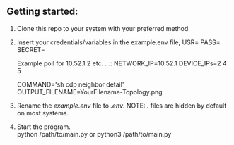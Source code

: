 
## Getting started:

1.  Clone this repo to your system with your preferred method.

2.  Insert your credentials/variables in the example.env file, 
    USR=
    PASS=
    SECRET=
    
    Example poll for 10.52.1.2 etc. . .: 
    NETWORK_IP=10.52.1
    DEVICE_IPs=2 4 5

    COMMAND='sh cdp neighbor detail'
    OUTPUT_FILENAME=YourFilename-Topology.png

2.  Rename the *example.env* file to *.env*. NOTE: . files are hidden by default on most systems.


6.  Start the program.  
    python /path/to/main.py  or python3 /path/to/main.py


